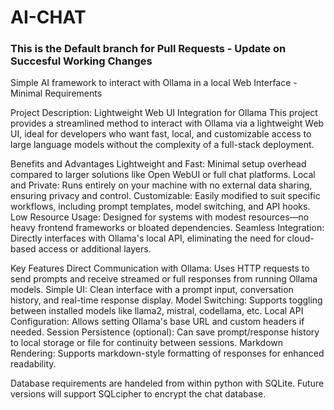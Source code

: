 # AI-CHAT
### This is the Default branch for Pull Requests - Update on Succesful Working Changes

Simple AI framework to interact with Ollama in a local Web Interface - Minimal Requirements

Project Description: Lightweight Web UI Integration for Ollama This project provides a streamlined method to interact with Ollama via a lightweight Web UI, ideal for developers who want fast, local, and customizable access to large language models without the complexity of a full-stack deployment.

Benefits and Advantages Lightweight and Fast: Minimal setup overhead compared to larger solutions like Open WebUI or full chat platforms. Local and Private: Runs entirely on your machine with no external data sharing, ensuring privacy and control. Customizable: Easily modified to suit specific workflows, including prompt templates, model switching, and API hooks. Low Resource Usage: Designed for systems with modest resources—no heavy frontend frameworks or bloated dependencies. Seamless Integration: Directly interfaces with Ollama's local API, eliminating the need for cloud-based access or additional layers.

Key Features Direct Communication with Ollama: Uses HTTP requests to send prompts and receive streamed or full responses from running Ollama models. Simple UI: Clean interface with a prompt input, conversation history, and real-time response display. Model Switching: Supports toggling between installed models like llama2, mistral, codellama, etc. Local API Configuration: Allows setting Ollama's base URL and custom headers if needed. Session Persistence (optional): Can save prompt/response history to local storage or file for continuity between sessions. Markdown Rendering: Supports markdown-style formatting of responses for enhanced readability. 

Database requirements are handeled from within python with SQLite. Future versions will support SQLcipher to encrypt the chat database. 
